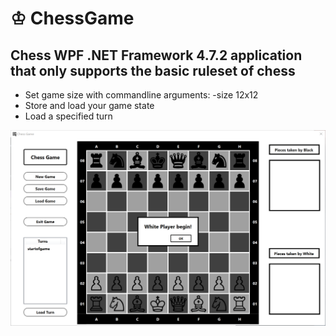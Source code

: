# ♔ ChessGame

## Chess WPF .NET Framework 4.7.2 application that only supports the basic ruleset of chess

- Set game size with commandline arguments: -size 12x12
- Store and load your game state
- Load a specified turn

![alt text](https://github.com/michifueby/ChessGame/blob/master/ChessGame.png?raw=true)
